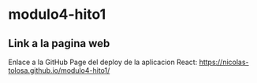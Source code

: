 ﻿# modulo4-hito1

## Link a la pagina web
Enlace a la GitHub Page del deploy de la aplicacion React: https://nicolas-tolosa.github.io/modulo4-hito1/
